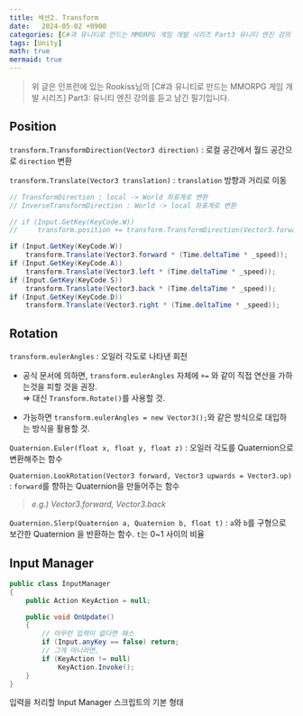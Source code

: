 ```yaml
---
title: 섹션2. Transform
date:   2024-05-02 +0900
categories: [C#과 유니티로 만드는 MMORPG 게임 개발 시리즈 Part3 유니티 엔진 강의 필기]
tags: [Unity]
math: true
mermaid: true
---
```


> 위 글은 인프런에 있는 Rookiss님의 [C#과 유니티로 만드는 MMORPG 게임 개발 시리즈] Part3: 유니티 엔진 강의를 듣고 남긴 필기입니다.

## Position

`transform.TransformDirection(Vector3 direction)` : 로컬 공간에서 월드 공간으로 `direction` 변환

`transform.Translate(Vector3 translation)` : `translation` 방향과 거리로 이동

```csharp
// TransformDirection : local -> World 좌표계로 변환
// InverseTransformDirection : World -> local 좌표계로 변환

// if (Input.GetKey(KeyCode.W))
//     transform.position += transform.TransformDirection(Vector3.forward * (Time.deltaTime * _speed));

if (Input.GetKey(KeyCode.W))
    transform.Translate(Vector3.forward * (Time.deltaTime * _speed));
if (Input.GetKey(KeyCode.A))
    transform.Translate(Vector3.left * (Time.deltaTime * _speed));
if (Input.GetKey(KeyCode.S))
    transform.Translate(Vector3.back * (Time.deltaTime * _speed));
if (Input.GetKey(KeyCode.D))
    transform.Translate(Vector3.right * (Time.deltaTime * _speed));
```

## Rotation

`transform.eulerAngles` : 오일러 각도로 나타낸 회전

- 공식 문서에 의하면, `transform.eulerAngles` 자체에 `+=` 와 같이 직접 연산을 가하는것을 피할 것을 권장. <br>
⇒ 대신 `Transform.Rotate()`를 사용할 것.

- 가능하면 `transform.eulerAngles = new Vector3();`와 같은 방식으로 대입하는 방식을 활용할 것.

`Quaternion.Euler(float x, float y, float z)` : 오일러 각도를 Quaternion으로 변환해주는 함수

`Quaternion.LookRotation(Vector3 forward, Vector3 upwards = Vector3.up)` : `forward`를 향하는 Quaternion을 만들어주는 함수  
> *e.g.) Vector3.forward, Vector3.back*

`Quaternion.Slerp(Quaternion a, Quaternion b, float t)` : `a`와 `b`를 구형으로 보간한 Quaternion 을 반환하는 함수. `t`는 0~1 사이의 비율


## Input Manager

```csharp
public class InputManager
{
    public Action KeyAction = null;

    public void OnUpdate()
    {
        // 아무런 입력이 없다면 패스
        if (Input.anyKey == false) return;
        // 그게 아니라면,
        if (KeyAction != null)
            KeyAction.Invoke();
    }
}
```

입력을 처리할 Input Manager 스크립트의 기본 형태 

